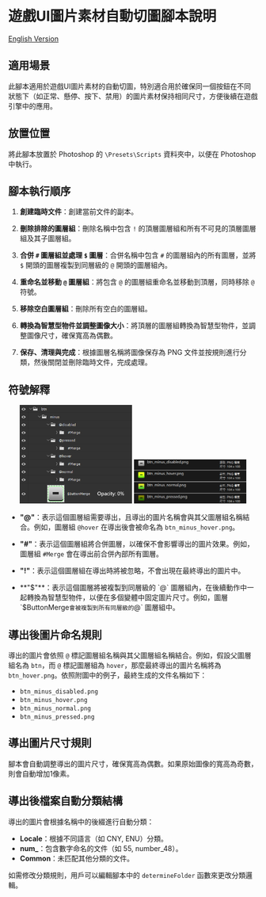 # 遊戲UI圖片素材自動切圖腳本說明

[English Version](README.md)

## 適用場景
此腳本適用於遊戲UI圖片素材的自動切圖，特別適合用於確保同一個按鈕在不同狀態下（如正常、懸停、按下、禁用）的圖片素材保持相同尺寸，方便後續在遊戲引擎中的應用。

## 放置位置
將此腳本放置於 Photoshop 的 `\Presets\Scripts` 資料夾中，以便在 Photoshop 中執行。

## 腳本執行順序

1. **創建臨時文件**：創建當前文件的副本。

2. **刪除排除的圖層組**：刪除名稱中包含 `!` 的頂層圖層組和所有不可見的頂層圖層組及其子圖層組。

3. **合併 `#` 圖層組並處理 `$` 圖層**：合併名稱中包含 `#` 的圖層組內的所有圖層，並將 `$` 開頭的圖層複製到同層級的 `@` 開頭的圖層組內。

4. **重命名並移動 `@` 圖層組**：將包含 `@` 的圖層組重命名並移動到頂層，同時移除 `@` 符號。

5. **移除空白圖層組**：刪除所有空白的圖層組。

6. **轉換為智慧型物件並調整圖像大小**：將頂層的圖層組轉換為智慧型物件，並調整圖像尺寸，確保寬高為偶數。

7. **保存、清理與完成**：根據圖層名稱將圖像保存為 PNG 文件並按規則進行分類，然後關閉並刪除臨時文件，完成處理。

## 符號解釋

<p align="center">
  <img src="screenshot/Snipaste_2024-08-30_22-37-30.png" alt="screenshot 1" width="45%" />
  <img src="screenshot/Snipaste_2024-08-25_16-24-54.png" alt="screenshot 2" width="45%" />
</p>


- **"@"**：表示這個圖層組需要導出，且導出的圖片名稱會與其父圖層組名稱結合。例如，圖層組 `@hover` 在導出後會被命名為 `btn_minus_hover.png`。

- **"#"**：表示這個圖層組將合併圖層，以確保不會影響導出的圖片效果。例如，圖層組 `#Merge` 會在導出前合併內部所有圖層。

- **"!"**：表示這個圖層組在導出時將被忽略，不會出現在最終導出的圖片中。

- **"$"**：表示這個圖層將被複製到同層級的 `@` 圖層組內，在後續動作中一起轉換為智慧型物件，以便在多個變體中固定圖片尺寸。例如，圖層 `$ButtonMerge` 會被複製到所有同層級的 `@` 圖層組中。

## 導出後圖片命名規則

導出的圖片會依照 `@` 標記圖層組名稱與其父圖層組名稱結合。例如，假設父圖層組名為 `btn`，而 `@` 標記圖層組為 `hover`，那麼最終導出的圖片名稱將為 `btn_hover.png`。依照附圖中的例子，最終生成的文件名稱如下：

- `btn_minus_disabled.png`
- `btn_minus_hover.png`
- `btn_minus_normal.png`
- `btn_minus_pressed.png`

## 導出圖片尺寸規則

腳本會自動調整導出的圖片尺寸，確保寬高為偶數。如果原始圖像的寬高為奇數，則會自動增加1像素。

## 導出後檔案自動分類結構

導出的圖片會根據名稱中的後綴進行自動分類：

- **Locale**：根據不同語言（如 CNY, ENU）分類。
- **num_**：包含數字命名的文件（如 55, number_48）。
- **Common**：未匹配其他分類的文件。

如需修改分類規則，用戶可以編輯腳本中的 `determineFolder` 函數來更改分類邏輯。
